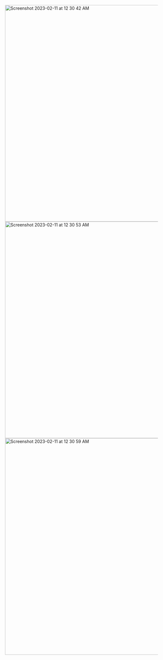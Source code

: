 <img width="712" alt="Screenshot 2023-02-11 at 12 30 42 AM" src="https://user-images.githubusercontent.com/121269348/218280863-ec3b10ea-7aeb-4749-91e4-e07d30e4fc46.png">

<img width="712" alt="Screenshot 2023-02-11 at 12 30 53 AM" src="https://user-images.githubusercontent.com/121269348/218280876-d5301315-a265-4029-ab53-879309b1a18b.png">

<img width="712" alt="Screenshot 2023-02-11 at 12 30 59 AM" src="https://user-images.githubusercontent.com/121269348/218280890-47e30b15-b7a2-4256-91ac-1751f1b64d70.png">
